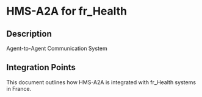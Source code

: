 # HMS-A2A for fr_Health

## Description

Agent-to-Agent Communication System

## Integration Points

This document outlines how HMS-A2A is integrated with fr_Health systems in France.
